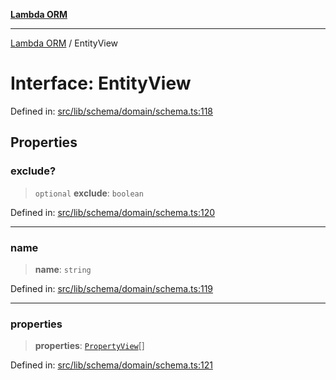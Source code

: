 [**Lambda ORM**](../README.md)

***

[Lambda ORM](../README.md) / EntityView

# Interface: EntityView

Defined in: [src/lib/schema/domain/schema.ts:118](https://github.com/lambda-orm/lambdaorm-base/blob/54d568062b637a6aed5442a048b140146d1f573b/src/lib/schema/domain/schema.ts#L118)

## Properties

### exclude?

> `optional` **exclude**: `boolean`

Defined in: [src/lib/schema/domain/schema.ts:120](https://github.com/lambda-orm/lambdaorm-base/blob/54d568062b637a6aed5442a048b140146d1f573b/src/lib/schema/domain/schema.ts#L120)

***

### name

> **name**: `string`

Defined in: [src/lib/schema/domain/schema.ts:119](https://github.com/lambda-orm/lambdaorm-base/blob/54d568062b637a6aed5442a048b140146d1f573b/src/lib/schema/domain/schema.ts#L119)

***

### properties

> **properties**: [`PropertyView`](PropertyView.md)[]

Defined in: [src/lib/schema/domain/schema.ts:121](https://github.com/lambda-orm/lambdaorm-base/blob/54d568062b637a6aed5442a048b140146d1f573b/src/lib/schema/domain/schema.ts#L121)
